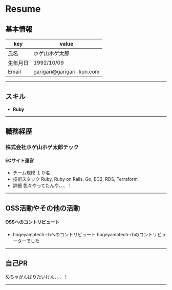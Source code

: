 # Resume

## 基本情報

|key|value|
|---|---|
|氏名|ホゲ山ホゲ太郎|
|生年月日|1992/10/09|
|Email|garigari@garigari-kun.com|

---

## スキル

- **Ruby**

---

## 職務経歴

### 株式会社ホゲ山ホゲ太郎テック

#### ECサイト運営
- チーム規模
    １０名
- 技術スタック
    Ruby, Ruby on Rails, Go, EC2, RDS, Terraform
- 詳細
    色々やってたんや、、、！

---

## OSS活動やその他の活動

#### OSSへのコントリビュート
- hogeyamatech-rbへのコントリビュート
    hogeyamatech-rbのコントリビューターでした

---

## 自己PR
めちゃがんばりたいけん、、、！

---

